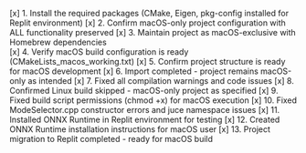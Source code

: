 [x] 1. Install the required packages (CMake, Eigen, pkg-config installed for Replit environment)
[x] 2. Confirm macOS-only project configuration with ALL functionality preserved
[x] 3. Maintain project as macOS-exclusive with Homebrew dependencies  
[x] 4. Verify macOS build configuration is ready (CMakeLists_macos_working.txt)
[x] 5. Confirm project structure is ready for macOS development
[x] 6. Import completed - project remains macOS-only as intended
[x] 7. Fixed all compilation warnings and code issues 
[x] 8. Confirmed Linux build skipped - macOS-only project as specified
[x] 9. Fixed build script permissions (chmod +x) for macOS execution
[x] 10. Fixed ModeSelector.cpp constructor errors and juce namespace issues
[x] 11. Installed ONNX Runtime in Replit environment for testing
[x] 12. Created ONNX Runtime installation instructions for macOS user
[x] 13. Project migration to Replit completed - ready for macOS build
